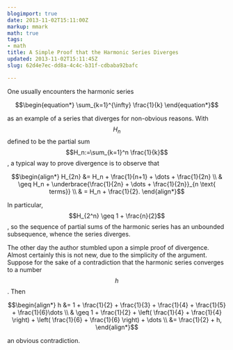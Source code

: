 ```yaml
---
blogimport: true
date: 2013-11-02T15:11:00Z
markup: mmark
math: true
tags:
- math
title: A Simple Proof that the Harmonic Series Diverges
updated: 2013-11-02T15:11:45Z
slug: 62d4e7ec-dd8a-4c4c-b31f-cdbaba92bafc

---
```


One usually encounters the harmonic series

$$\begin{equation*}
  \sum_{k=1}^{\infty} \frac{1}{k}
\end{equation*}$$

 as an example of a series that diverges for non-obvious reasons. With $$H_n$$ defined to be the partial sum $$H_n:=\sum_{k=1}^n \frac{1}{k}$$,  a typical way to prove divergence is to observe that

$$\begin{align*}
  H_{2n} &= H_n + \frac{1}{n+1} + \dots + \frac{1}{2n} \\  & \geq H_n + \underbrace{\frac{1}{2n} + \dots + \frac{1}{2n}}_{n \text{ terms}} \\  & = H_n + \frac{1}{2}.
\end{align*}$$

 In particular, $$H_{2^n} \geq 1 + \frac{n}{2}$$, so the sequence of partial sums of the harmonic series has an unbounded subsequence, whence the series diverges.

<!--more-->



The other day the author stumbled upon a simple proof of divergence.   Almost certainly this is not new, due to the simplicity of the argument. Suppose for the sake of a contradiction that the harmonic series converges to a number $$h$$.  Then

$$\begin{align*}
h &= 1 + \frac{1}{2} + \frac{1}{3} + \frac{1}{4} + \frac{1}{5} + \frac{1}{6}\dots \\
  & \geq 1 + \frac{1}{2} + \left(  \frac{1}{4} + \frac{1}{4} \right) + \left( \frac{1}{6} + \frac{1}{6}  \right) + \dots \\  &= \frac{1}{2} + h,
\end{align*}$$

 an obvious contradiction.
